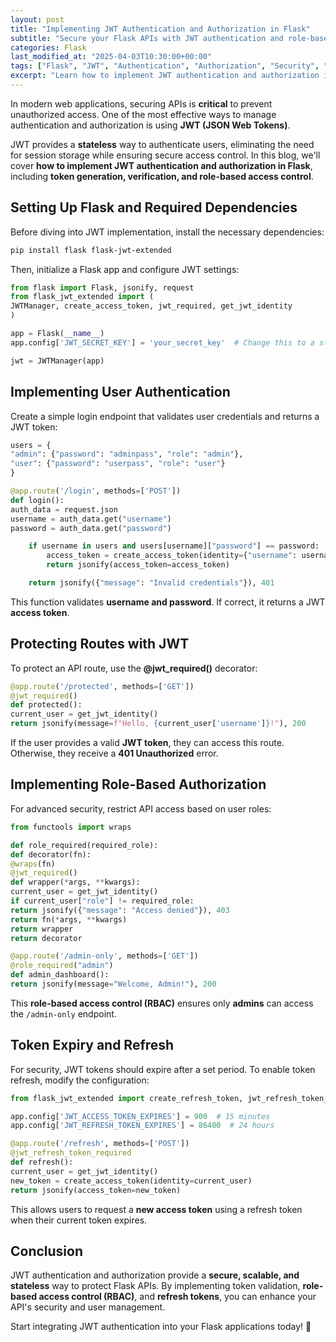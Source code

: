 ```yaml
---
layout: post
title: "Implementing JWT Authentication and Authorization in Flask"
subtitle: "Secure your Flask APIs with JWT authentication and role-based authorization"
categories: Flask
last_modified_at: "2025-04-03T10:30:00+00:00"
tags: ["Flask", "JWT", "Authentication", "Authorization", "Security", "REST", "API"]
excerpt: "Learn how to implement JWT authentication and authorization in Flask to secure your APIs. Understand token-based authentication, role-based access control, and best practices for securing API endpoints."
---
```

In modern web applications, securing APIs is **critical** to prevent unauthorized access. One of the most effective ways to manage authentication and authorization is using **JWT (JSON Web Tokens)**.

JWT provides a **stateless** way to authenticate users, eliminating the need for session storage while ensuring secure access control. In this blog, we'll cover **how to implement JWT authentication and authorization in Flask**, including **token generation, verification, and role-based access control**.

## Setting Up Flask and Required Dependencies

Before diving into JWT implementation, install the necessary dependencies:

```sh
pip install flask flask-jwt-extended
```

Then, initialize a Flask app and configure JWT settings:

```python
from flask import Flask, jsonify, request
from flask_jwt_extended import (
JWTManager, create_access_token, jwt_required, get_jwt_identity
)

app = Flask(__name__)
app.config['JWT_SECRET_KEY'] = 'your_secret_key'  # Change this to a strong secret key

jwt = JWTManager(app)
```

## Implementing User Authentication

Create a simple login endpoint that validates user credentials and returns a JWT token:

```python
users = {
"admin": {"password": "adminpass", "role": "admin"},
"user": {"password": "userpass", "role": "user"}
}

@app.route('/login', methods=['POST'])
def login():
auth_data = request.json
username = auth_data.get("username")
password = auth_data.get("password")

    if username in users and users[username]["password"] == password:
        access_token = create_access_token(identity={"username": username, "role": users[username]["role"]})
        return jsonify(access_token=access_token)

    return jsonify({"message": "Invalid credentials"}), 401
```

This function validates **username and password**. If correct, it returns a JWT **access token**.

## Protecting Routes with JWT

To protect an API route, use the **@jwt_required()** decorator:

```python
@app.route('/protected', methods=['GET'])
@jwt_required()
def protected():
current_user = get_jwt_identity()
return jsonify(message=f"Hello, {current_user['username']}!"), 200
```

If the user provides a valid **JWT token**, they can access this route. Otherwise, they receive a **401 Unauthorized** error.

## Implementing Role-Based Authorization

For advanced security, restrict API access based on user roles:

```python
from functools import wraps

def role_required(required_role):
def decorator(fn):
@wraps(fn)
@jwt_required()
def wrapper(*args, **kwargs):
current_user = get_jwt_identity()
if current_user["role"] != required_role:
return jsonify({"message": "Access denied"}), 403
return fn(*args, **kwargs)
return wrapper
return decorator

@app.route('/admin-only', methods=['GET'])
@role_required("admin")
def admin_dashboard():
return jsonify(message="Welcome, Admin!"), 200
```

This **role-based access control (RBAC)** ensures only **admins** can access the `/admin-only` endpoint.

## Token Expiry and Refresh

For security, JWT tokens should expire after a set period. To enable token refresh, modify the configuration:

```python
from flask_jwt_extended import create_refresh_token, jwt_refresh_token_required

app.config['JWT_ACCESS_TOKEN_EXPIRES'] = 900  # 15 minutes
app.config['JWT_REFRESH_TOKEN_EXPIRES'] = 86400  # 24 hours

@app.route('/refresh', methods=['POST'])
@jwt_refresh_token_required
def refresh():
current_user = get_jwt_identity()
new_token = create_access_token(identity=current_user)
return jsonify(access_token=new_token)
```

This allows users to request a **new access token** using a refresh token when their current token expires.

## Conclusion

JWT authentication and authorization provide a **secure, scalable, and stateless** way to protect Flask APIs. By implementing token validation, **role-based access control (RBAC)**, and **refresh tokens**, you can enhance your API's security and user management.

Start integrating JWT authentication into your Flask applications today! 🚀  
